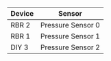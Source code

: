 | Device       | Sensor            |
|--------------|-------------------|
| RBR 2        | Pressure Sensor 0 |
| RBR 1        | Pressure Sensor 1 |
| DIY 3        | Pressure Sensor 2 |